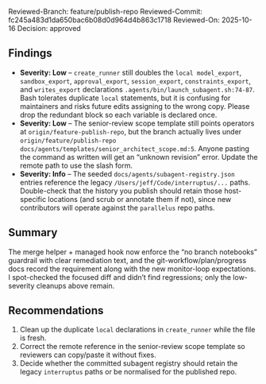 Reviewed-Branch: feature/publish-repo
Reviewed-Commit: fc245a483d1da650bac6b08d0d964d4b863c1718
Reviewed-On: 2025-10-16
Decision: approved

## Findings
- **Severity: Low** – `create_runner` still doubles the `local model_export`, `sandbox_export`, `approval_export`, `session_export`, `constraints_export`, and `writes_export` declarations `.agents/bin/launch_subagent.sh:74-87`. Bash tolerates duplicate `local` statements, but it is confusing for maintainers and risks future edits assigning to the wrong copy. Please drop the redundant block so each variable is declared once.
- **Severity: Low** – The senior-review scope template still points operators at `origin/feature-publish-repo`, but the branch actually lives under `origin/feature/publish-repo` `docs/agents/templates/senior_architect_scope.md:5`. Anyone pasting the command as written will get an “unknown revision” error. Update the remote path to use the slash form.
- **Severity: Info** – The seeded `docs/agents/subagent-registry.json` entries reference the legacy `/Users/jeff/Code/interruptus/...` paths. Double-check that the history you publish should retain those host-specific locations (and scrub or annotate them if not), since new contributors will operate against the `parallelus` repo paths.

## Summary
The merge helper + managed hook now enforce the “no branch notebooks” guardrail with clear remediation text, and the git-workflow/plan/progress docs record the requirement along with the new monitor-loop expectations. I spot-checked the focused diff and didn’t find regressions; only the low-severity cleanups above remain.

## Recommendations
1. Clean up the duplicate `local` declarations in `create_runner` while the file is fresh.
2. Correct the remote reference in the senior-review scope template so reviewers can copy/paste it without fixes.
3. Decide whether the committed subagent registry should retain the legacy `interruptus` paths or be normalised for the published repo.
